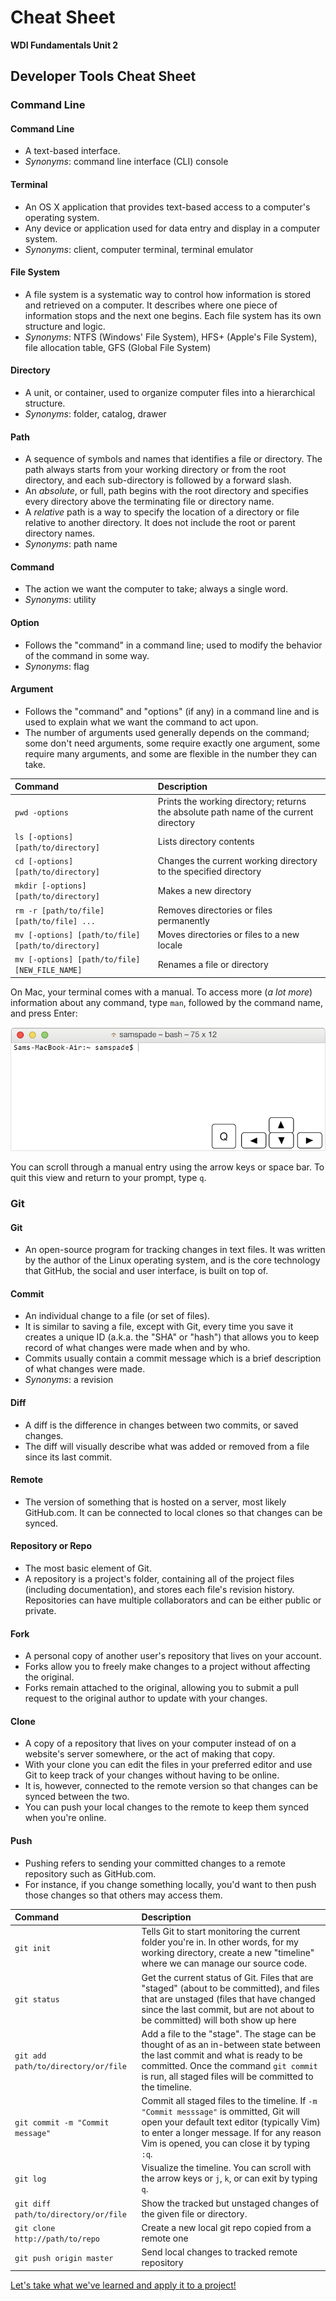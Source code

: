 # Cheat Sheet

**WDI Fundamentals Unit 2**

## Developer Tools Cheat Sheet

### Command Line

#### Command Line

* A text-based interface.
* _Synonyms_: command line interface \(CLI\) console

#### Terminal

* An OS X application that provides text-based access to a computer's operating system.
* Any device or application used for data entry and display in a computer system.
* _Synonyms_: client, computer terminal, terminal emulator

#### File System

* A file system is a systematic way to control how information is stored and retrieved on a computer. It describes where one piece of information stops and the next one begins. Each file system has its own structure and logic.
* _Synonyms_: NTFS \(Windows' File System\), HFS+ \(Apple's File System\), file allocation table, GFS \(Global File System\)

#### Directory

* A unit, or container, used to organize computer files into a hierarchical structure.
* _Synonyms_: folder, catalog, drawer

#### Path

* A sequence of symbols and names that identifies a file or directory. The path always starts from your working directory or from the root directory, and each sub-directory is followed by a forward slash.
* An _absolute_, or full, path begins with the root directory and specifies every directory above the terminating file or directory name.
* A _relative_ path is a way to specify the location of a directory or file relative to another directory. It does not include the root or parent directory names. 
* _Synonyms_: path name

#### Command

* The action we want the computer to take; always a single word.
* _Synonyms_: utility

#### Option

* Follows the "command" in a command line; used to modify the behavior of the command in some way.
* _Synonyms_: flag

#### Argument

* Follows the "command" and "options" \(if any\) in a command line and is used to explain what we want the command to act upon.
* The number of arguments used generally depends on the command; some don't need arguments, some require exactly one argument, some require many arguments, and some are flexible in the number they can take.

| Command | Description |
| :--- | :--- |
| `pwd -options` | Prints the working directory; returns the absolute path name of the current directory |
| `ls [-options] [path/to/directory]` | Lists directory contents |
| `cd [-options] [path/to/directory]` | Changes the current working directory to the specified directory |
| `mkdir [-options] [path/to/directory]` | Makes a new directory |
| `rm -r [path/to/file] [path/to/file] ...` | Removes directories or files permanently |
| `mv [-options] [path/to/file] [path/to/directory]` | Moves directories or files to a new locale |
| `mv [-options] [path/to/file] [NEW_FILE_NAME]` | Renames a file or directory |

On Mac, your terminal comes with a manual. To access more \(_a lot more_\) information about any command, type `man`, followed by the command name, and press Enter:

![](../.gitbook/assets/terminal-man%20%281%29.gif)

You can scroll through a manual entry using the arrow keys or space bar. To quit this view and return to your prompt, type `q`.

### Git

#### Git

* An open-source program for tracking changes in text files. It was written by the author of the Linux operating system, and is the core technology that GitHub, the social and user interface, is built on top of.

#### Commit

* An individual change to a file \(or set of files\).
* It is similar to saving a file, except with Git, every time you save it creates a unique ID \(a.k.a. the "SHA" or "hash"\) that allows you to keep record of what changes were made when and by who.
* Commits usually contain a commit message which is a brief description of what changes were made.
* _Synonyms_: a revision

#### Diff

* A diff is the difference in changes between two commits, or saved changes.
* The diff will visually describe what was added or removed from a file since its last commit.

#### Remote

* The version of something that is hosted on a server, most likely GitHub.com. It can be connected to local clones so that changes can be synced.

#### Repository or Repo

* The most basic element of Git.
* A repository is a project's folder, containing all of the project files \(including documentation\), and stores each file's revision history. Repositories can have multiple collaborators and can be either public or private.

#### Fork

* A personal copy of another user's repository that lives on your account.
* Forks allow you to freely make changes to a project without affecting the original.
* Forks remain attached to the original, allowing you to submit a pull request to the original author to update with your changes.

#### Clone

* A copy of a repository that lives on your computer instead of on a website's server somewhere, or the act of making that copy.
* With your clone you can edit the files in your preferred editor and use Git to keep track of your changes without having to be online.
* It is, however, connected to the remote version so that changes can be synced between the two.
* You can push your local changes to the remote to keep them synced when you're online.

#### Push

* Pushing refers to sending your committed changes to a remote repository such as GitHub.com.
* For instance, if you change something locally, you'd want to then push those changes so that others may access them.

| Command | Description |
| :--- | :--- |
| `git init` | Tells Git to start monitoring the current folder you're in. In other words, for my working directory, create a new "timeline" where we can manage our source code. |
| `git status` | Get the current status of Git. Files that are "staged" \(about to be committed\), and files that are unstaged \(files that have changed since the last commit, but are not about to be committed\) will both show up here |
| `git add path/to/directory/or/file` | Add a file to the "stage". The stage can be thought of as an in-between state between the last commit and what is ready to be committed. Once the command `git commit` is run, all staged files will be committed to the timeline. |
| `git commit -m "Commit message"` | Commit all staged files to the timeline. If `-m "Commit messsage"` is ommitted, Git will open your default text editor \(typically Vim\) to enter a longer message. If for any reason Vim is opened, you can close it by typing `:q`. |
| `git log` | Visualize the timeline. You can scroll with the arrow keys or `j`, `k`, or can exit by typing `q`. |
| `git diff path/to/directory/or/file` | Show the tracked but unstaged changes of the given file or directory. |
| `git clone http://path/to/repo` | Create a new local git repo copied from a remote one |
| `git push origin master` | Send local changes to tracked remote repository |

[Let's take what we've learned and apply it to a project!](developer-tools-assignment.md)

